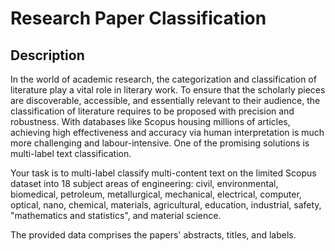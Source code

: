 # Research Paper Classification

## Description
In the world of academic research, the categorization and classification of literature play a vital role in literary work. To ensure that the scholarly pieces are discoverable, accessible, and essentially relevant to their audience, the classification of literature requires to be proposed with precision and robustness. With databases like Scopus housing millions of articles, achieving high effectiveness and accuracy via human interpretation is much more challenging and labour-intensive. One of the promising solutions is multi-label text classification.

Your task is to multi-label classify multi-content text on the limited Scopus dataset into 18 subject areas of engineering: civil, environmental, biomedical, petroleum, metallurgical, mechanical, electrical, computer, optical, nano, chemical, materials, agricultural, education, industrial, safety, "mathematics and statistics", and material science.

The provided data comprises the papers' abstracts, titles, and labels.
